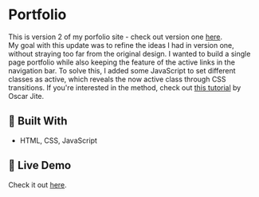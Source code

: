 # Portfolio
This is version 2 of my porfolio site - check out version one [here](https://github.com/cjwe/portfolio-website). <br> My goal with this update was to refine the ideas I had in version one, without straying too far from the original design. I wanted to build a single page portfolio while also keeping the feature of the active links in the navigation bar. To solve this, I added some JavaScript to set different classes as active, which reveals the now active class through CSS transitions. If you're interested in the method, check out [this tutorial](https://alvarotrigo.com/blog/css-animations-scroll/) by Oscar Jite. 

## 🔨 Built With 
- HTML, CSS, JavaScript

## 🌱 Live Demo 
Check it out [here](https://christawester.ink/).
